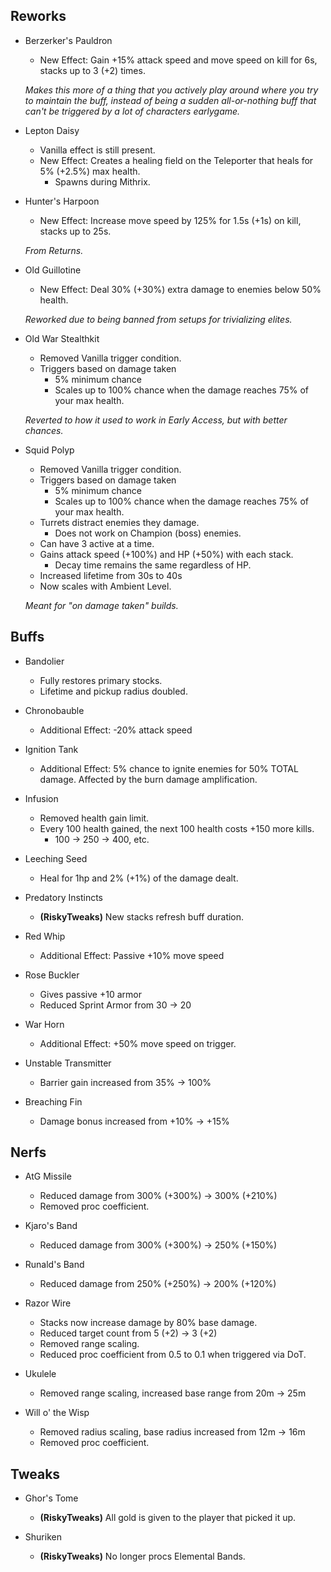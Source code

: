 ## Reworks

- Berzerker's Pauldron
	- New Effect: Gain +15% attack speed and move speed on kill for 6s, stacks up to 3 (+2) times.
	
	*Makes this more of a thing that you actively play around where you try to maintain the buff, instead of being a sudden all-or-nothing buff that can't be triggered by a lot of characters earlygame.*

- Lepton Daisy
	- Vanilla effect is still present.
	- New Effect: Creates a healing field on the Teleporter that heals for 5% (+2.5%) max health.
		- Spawns during Mithrix.

- Hunter's Harpoon
	- New Effect: Increase move speed by 125% for 1.5s (+1s) on kill, stacks up to 25s.
	
	*From Returns.*
	
- Old Guillotine
	- New Effect: Deal 30% (+30%) extra damage to enemies below 50% health.

	*Reworked due to being banned from setups for trivializing elites.*
	
- Old War Stealthkit
	- Removed Vanilla trigger condition.
	- Triggers based on damage taken
		- 5% minimum chance
		- Scales up to 100% chance when the damage reaches 75% of your max health.
		
	*Reverted to how it used to work in Early Access, but with better chances.*
	
- Squid Polyp
	- Removed Vanilla trigger condition.
	- Triggers based on damage taken
		- 5% minimum chance
		- Scales up to 100% chance when the damage reaches 75% of your max health.
	- Turrets distract enemies they damage.
		- Does not work on Champion (boss) enemies.
	- Can have 3 active at a time.
	- Gains attack speed (+100%) and HP (+50%) with each stack.
		- Decay time remains the same regardless of HP.
	- Increased lifetime from 30s to 40s
	- Now scales with Ambient Level.
	
	*Meant for "on damage taken" builds.*

## Buffs

- Bandolier
	- Fully restores primary stocks.
	- Lifetime and pickup radius doubled.
	
- Chronobauble
	- Additional Effect: -20% attack speed

- Ignition Tank
	- Additional Effect: 5% chance to ignite enemies for 50% TOTAL damage. Affected by the burn damage amplification.
	
- Infusion
	- Removed health gain limit.
	- Every 100 health gained, the next 100 health costs +150 more kills.
		- 100 -> 250 -> 400, etc.
		
- Leeching Seed
	- Heal for 1hp and 2% (+1%) of the damage dealt.
	
- Predatory Instincts
	- **(RiskyTweaks)** New stacks refresh buff duration.
	
- Red Whip
	- Additional Effect: Passive +10% move speed
	
- Rose Buckler
	- Gives passive +10 armor
	- Reduced Sprint Armor from 30 -> 20
	
- War Horn
	- Additional Effect: +50% move speed on trigger.
	
- Unstable Transmitter
	- Barrier gain increased from 35% -> 100%
	
- Breaching Fin
	- Damage bonus increased from +10% -> +15%

## Nerfs

- AtG Missile
	- Reduced damage from 300% (+300%) -> 300% (+210%)
	- Removed proc coefficient.

- Kjaro's Band
	- Reduced damage from 300% (+300%) -> 250% (+150%)
	
- Runald's Band
	- Reduced damage from 250% (+250%) -> 200% (+120%)
	
- Razor Wire
	- Stacks now increase damage by 80% base damage.
	- Reduced target count from 5 (+2) -> 3 (+2)
	- Removed range scaling.
	- Reduced proc coefficient from 0.5 to 0.1 when triggered via DoT.
	
- Ukulele
	- Removed range scaling, increased base range from 20m -> 25m
	
- Will o' the Wisp
	- Removed radius scaling, base radius increased from 12m -> 16m
	- Removed proc coefficient.

## Tweaks

- Ghor's Tome
	- **(RiskyTweaks)** All gold is given to the player that picked it up.
	
- Shuriken
	- **(RiskyTweaks)** No longer procs Elemental Bands.